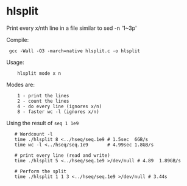 # hlsplit
Print every x/nth line in a file similar to sed -n '1~3p'

Compile:
```
 gcc -Wall -O3 -march=native hlsplit.c -o hlsplit
```

Usage:
```
    hlsplit mode x n
```

Modes are:

```
    1 - print the lines
    2 - count the lines
    4 - do every line (ignores x/n)
    8 - faster wc -l (ignores x/n)
```

Using the result of `seq 1 1e9`

```
   # Wordcount -l
   time ./hlsplit 8 <../hseq/seq.1e9 # 1.5sec  6GB/s
   time wc -l <../hseq/seq.1e9       # 4.99sec 1.8GB/s

   # print every line (read and write)
   time ./hlsplit 5 <../hseq/seq.1e9 >/dev/null # 4.89  1.89GB/s

   # Perform the split
   time ./hlsplit 1 1 3 <../hseq/seq.1e9 >/dev/null # 3.44s
```
